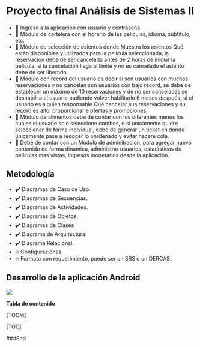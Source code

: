 # Proyecto final Análisis de Sistemas II

- 🔨 Ingreso a la aplicación con usuario y contraseña.
- 🔨 Módulo de cartelera con el horario de las películas, idioma, subtitulo, etc.
- 🔨 Módulo de selección de asientos donde Muestra los asientos Qué están disponibles y utilizados para la película seleccionada, la reservación debe de ser cancelada antes de 2 horas de iniciar la película, si la cancelación llega al límite y no es cancelado el asiento debe de ser liberado.
- 🔨 Módulo con record del usuario es decir si son usuarios con muchas reservaciones y no cancelan son usuarios con bajo record, se debe de establecer un máximo de 10 reservaciones y de no ser canceladas se deshabilita el usuario pudiendo volver habilitarlo 6 meses después, si el usuario es alguien responsable Qué cancelar sus reservaciones y su record es alto, proporcionarle ofertas y promociones.
-  🔨 Módulo de alimentos debe de contar con los diferentes menus los cuales el usuario solo seleccione combos, o si unicamente quiere seleccionar de forma individual, debe de generar un ticket en donde unicamente pase a recoger lo onrdenado y evitar hacere cola.
- 🔨 Debe de contar con un Módulo de adminitracion, para agregar nuevo contenido de forma dinamica, administrar usuarios, estadisticas de películas mas vistas, ingresos monetarios desde la aplicación.

## Metodología
- ✔️ Diagramas de Caso de Uso
- ✔️ Diagramas de Secuencias.
- ✔️ Diagramas de Actividades.
- ✔️ Diagramas de Objetos.
- ✔️ Diagramas de Clases
- ✔️ Diagrama de Arquitectura.
- ✔️ Diagrama Relacional.
- 🔥 Configuraciones.
- 🔥 Formato con requerimiento, puede ser un SRS o un DERCAS.

## Desarrollo de la aplicación Android

![](https://i.ibb.co/y54vtRj/android-adobespark.jpg)

**Tabla de contenido**

[TOCM]

[TOC]

###End
